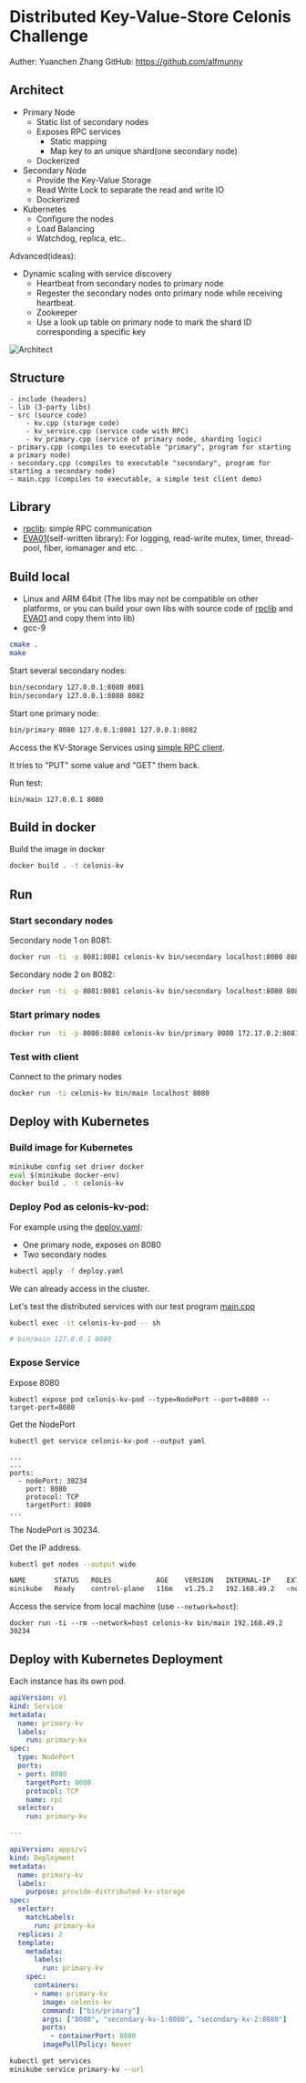 # Distributed Key-Value-Store Celonis Challenge

Auther: Yuanchen Zhang
GitHub: https://github.com/alfmunny

## Architect

- Primary Node
    - Static list of secondary nodes
    - Exposes RPC services
        - Static mapping
        - Map key to an unique shard(one secondary node)
    - Dockerized
- Secondary Node
    - Provide the Key-Value Storage
    - Read Write Lock to separate the read and write IO
    - Dockerized
- Kubernetes
    - Configure the nodes
    - Load Balancing
    - Watchdog, replica, etc..

Advanced(ideas): 
- Dynamic scaling with service discovery
    - Heartbeat from secondary nodes to primary node
    - Regester the secondary nodes onto primary node while receiving heartbeat.
    - Zookeeper
    - Use a look up table on primary node to mark the shard ID corresponding a specific key

![Architect](./architect.png)

## Structure

```
- include (headers)
- lib (3-party libs)
- src (source code)
    - kv.cpp (storage code)
    - kv_service.cpp (service code with RPC)
    - kv_primary.cpp (service of primary node, sharding logic)
- primary.cpp (compiles to executable "primary", program for starting a primary node)
- secondary.cpp (compiles to executable "secondary", program for starting a secondary node)
- main.cpp (compiles to executable, a simple test client demo)
```

## Library

- [rpclib](https://github.com/rpclib/rpclib): simple RPC communication
- [EVA01](https://github.com/alfmunny/EVA01)(self-written library): For logging, read-write mutex, timer, thread-pool, fiber, iomanager and etc. .

## Build local

- Linux and ARM 64bit (The libs may not be compatible on other platforms, or you can build your own libs with source code of [rpclib](https://github.com/rpclib/rpclib) and [EVA01](https://github.com/alfmunny/EVA01) and copy them into lib)
- gcc-9

```bash
cmake .
make
```

Start several secondary nodes:

```bash
bin/secondary 127.0.0.1:8080 8081
bin/secondary 127.0.0.1:8080 8082
```

Start one primary node:

```bash
bin/primary 8080 127.0.0.1:8081 127.0.0.1:8082
```

Access the KV-Storage Services using [simple RPC client](./main.cpp).

It tries to "PUT" some value and "GET" them back.

Run test:

```
bin/main 127.0.0.1 8080
```

## Build in docker

Build the image in docker

```bash
docker build . -t celonis-kv
```

## Run

### Start secondary nodes

Secondary node 1 on 8081:

```bash
docker run -ti -p 8081:8081 celonis-kv bin/secondary localhost:8080 8081
```

Secondary node 2 on 8082:

```bash
docker run -ti -p 8081:8081 celonis-kv bin/secondary localhost:8080 8081
```

### Start primary nodes

```bash
docker run -ti -p 8080:8080 celonis-kv bin/primary 8080 172.17.0.2:8081 172.17.0.3:8082
```

### Test with client

Connect to the primary nodes

```bash
docker run -ti celonis-kv bin/main localhost 8080
```

## Deploy with Kubernetes

### Build image for Kubernetes

```bash
minikube config set driver docker
eval $(minikube docker-env)
docker build . -t celonis-kv
```

### Deploy Pod as celonis-kv-pod: 

For example using the [deploy.yaml](./deploy.yaml):

- One primary node, exposes on 8080
- Two secondary nodes

```bash
kubectl apply -f deploy.yaml
```

We can already access in the cluster.

Let's test the distributed services with our test program [main.cpp](./main.cpp)


```bash
kubectl exec -it celonis-kv-pod -- sh

# bin/main 127.0.0.1 8080
```

### Expose Service

Expose 8080
```
kubectl expose pod celonis-kv-pod --type=NodePort --port=8080 --target-port=8080
```

Get the NodePort
```
kubectl get service celonis-kv-pod --output yaml

...
...
ports:
  - nodePort: 30234
    port: 8080
    protocol: TCP
    targetPort: 8080
...

```

The NodePort is 30234.

Get the IP address.
```bash
kubectl get nodes --output wide

NAME       STATUS   ROLES           AGE    VERSION   INTERNAL-IP    EXTERNAL-IP   OS-IMAGE             KERNEL-VERSION     CONTAINER-RUNTIME
minikube   Ready    control-plane   116m   v1.25.2   192.168.49.2   <none>        Ubuntu 20.04.5 LTS   5.15.49-linuxkit   docker://20.10.18
```

Access the service from local machine (use `--network=host`):

```
docker run -ti --rm --network=host celonis-kv bin/main 192.168.49.2 30234
```


## Deploy with Kubernetes Deployment

Each instance has its own pod.

```yaml
apiVersion: v1
kind: Service
metadata:
  name: primary-kv
  labels:
    run: primary-kv
spec:
  type: NodePort
  ports:
  - port: 8080
    targetPort: 8080
    protocol: TCP
    name: rpc
  selector:
    run: primary-kv

---

apiVersion: apps/v1
kind: Deployment
metadata:
  name: primary-kv
  labels:
    purpose: provide-distributed-kv-storage
spec:
  selector:
    matchLabels:
      run: primary-kv 
  replicas: 2
  template:
    metadata:
      labels:
        run: primary-kv
    spec:
      containers:
      - name: primary-kv
        image: celonis-kv
        command: ["bin/primary"]
        args: ["8080", "secondary-kv-1:8080", "secondary-kv-2:8080"]
        ports:
          - containerPort: 8080
        imagePullPolicy: Never
```


```bash
kubectl get services
minikube service primary-kv --url
```
